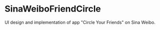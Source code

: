 SinaWeiboFriendCircle
=====================

UI design and implementation of app "Circle Your Friends" on Sina Weibo.

